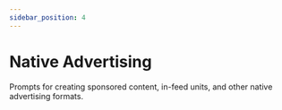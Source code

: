 ```yaml
---
sidebar_position: 4
---
```


# Native Advertising

Prompts for creating sponsored content, in-feed units, and other native advertising formats.

